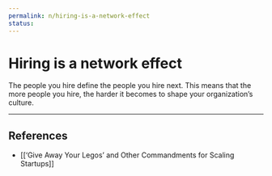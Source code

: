 ```yaml
---
permalink: n/hiring-is-a-network-effect
status: 
---
```

# Hiring is a network effect

The people you hire define the people you hire next. This means that the more people you hire, the harder it becomes to shape your organization’s culture.

---

## References

- [[‘Give Away Your Legos’ and Other Commandments for Scaling Startups]]
